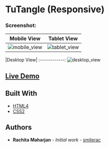 # TuTangle (Responsive)


### Screenshot:

Mobile View             |  Tablet View
:-------------------------:|:-------------------------:
![mobile_view](https://user-images.githubusercontent.com/28466502/116322405-c0d82800-a7db-11eb-926e-ceae648eeb38.png) | ![tablet_view](https://user-images.githubusercontent.com/28466502/116322541-fe3cb580-a7db-11eb-8a2f-53cfad9cc07c.png)

|Desktop View|
:------------:
![desktop_view](https://user-images.githubusercontent.com/28466502/116322667-3643f880-a7dc-11eb-8b5b-b337e57b3ac5.png)



## [Live Demo](https://smilerac.github.io/TuTangle-Responsive/)

## Built With

* [HTML4](https://devdocs.io/html/)
* [CSS2](https://devdocs.io/css/)



## Authors

* **Rachita Maharjan** - *Initial work* - [smilerac](https://github.com/smilerac)

